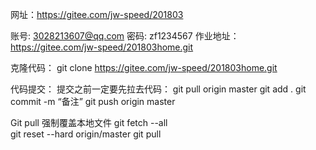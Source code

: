 网址：https://gitee.com/jw-speed/201803 

账号:
3028213607@qq.com
密码:
zf1234567
作业地址：
https://gitee.com/jw-speed/201803home.git 

克隆代码：
git clone https://gitee.com/jw-speed/201803home.git 

代码提交：
提交之前一定要先拉去代码：
git pull origin master
git add .
git commit -m “备注”
git push origin master




Git pull 强制覆盖本地文件
git fetch --all  
git reset --hard origin/master 
git pull
